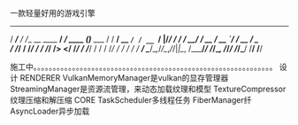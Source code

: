 一款轻量好用的游戏引擎
   ______      __                 ______            _          
  / ____/___ _/ /___ __  ____  __/ ____/___  ____ _(_)___  ___ 
 / / __/ __ `/ / __ `/ |/_/ / / / __/ / __ \/ __ `/ / __ \/ _ \
/ /_/ / /_/ / / /_/ />  </ /_/ / /___/ / / / /_/ / / / / /  __/
\____/\__,_/_/\__,_/_/|_|\__, /_____/_/ /_/\__, /_/_/ /_/\___/ 
                        /____/            /____/               

施工中。。。。。。。。。。。。。。。。。。。。。。。。。。。。。。。。。。。。。。。。。。。。。。。。。。。。。。。。。。。。。。
设计 
RENDERER
VulkanMemoryManager是vulkan的显存管理器
StreamingManager是资源流管理，来动态加载纹理和模型
TextureCompressor纹理压缩和解压缩
CORE
TaskScheduler多线程任务
FiberManager纤
AsyncLoader异步加载